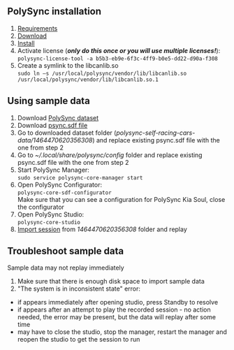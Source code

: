## PolySync installation

1. [Requirements](http://docs.polysync.io/articles/overview/installation/basic-system-requirements/)
2. [Download](http://docs.polysync.io/downloads/)
3. [Install](http://docs.polysync.io/flows/getting-started/)
4. Activate license (***only do this once or you will use multiple licenses!***): <br/>
 `polysync-license-tool -a b5b3-eb9e-6f3c-4ff9-b0e5-dd22-d90a-f308`
5. Create a symlink to the libcanlib.so <br/>
`sudo ln –s /usr/local/polysync/vendor/lib/libcanlib.so /usr/local/polysync/vendor/lib/libcanlib.so.1`


## Using sample data

1. Download [PolySync dataset](https://www.dropbox.com/s/exjh3y0d9q4t5a3/polysync-self-racing-cars-2016-dataset.tar.gz?dl=0)
2. Download [psync.sdf file](https://drive.google.com/open?id=0B0ZFAnBlExjMSXVGa0xJdTNXaGc)
3. Go to downloaded dataset folder (_polysync-self-racing-cars-data/1464470620356308_) and replace existing psync.sdf file with the one from step 2
4. Go to _~/.local/share/polysync/config_ folder and replace existing psync.sdf file with the one from step 2
5. Start PolySync Manager: <br/>
`sudo service polysync-core-manager start`
6. Open PolySync Configurator: <br/>
`polysync-core-sdf-configurator` <br/>
Make sure that you can see a configuration for PolySync Kia Soul, close the configurator
7. Open PolySync Studio: <br/>
`polysync-core-studio`
8. [Import session](1464470620356308_) from _1464470620356308_ folder and replay

## Troubleshoot sample data
Sample data may not replay immediately

1. Make sure that there is enough disk space to import sample data
2. "The system is in inconsistent state" error:
  - if appears immediately after opening studio, press Standby to resolve
  - if appears after an attempt to play the recorded session - no action needed, the error may be present, but the data will replay after some time
  - may have to close the studio, stop the manager, restart the manager and reopen the studio to get the session to run
